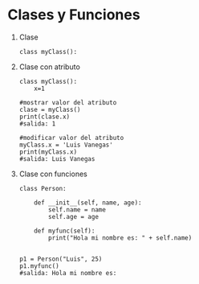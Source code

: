 # Clases y Funciones

1. Clase

    ```PY
    class myClass():
    ```

2. Clase con atributo

    ```PY
    class myClass():
        x=1

    #mostrar valor del atributo
    clase = myClass()
    print(clase.x)
    #salida: 1

    #modificar valor del atributo
    myClass.x = 'Luis Vanegas'
    print(myClass.x)
    #salida: Luis Vanegas
    ```

3. Clase con funciones

    ```PY
    class Person:
       
        def __init__(self, name, age):
            self.name = name
            self.age = age

        def myfunc(self):
            print("Hola mi nombre es: " + self.name)


    p1 = Person("Luis", 25)
    p1.myfunc()
    #salida: Hola mi nombre es:
    ```
